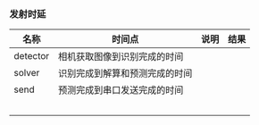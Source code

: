 ### 发射时延

| 名称     | 时间点                         | 说明 | 结果 |
| -------- | ------------------------------ | ---- | ---- |
| detector | 相机获取图像到识别完成的时间   |      |      |
| solver   | 识别完成到解算和预测完成的时间 |      |      |
| send     | 预测完成到串口发送完成的时间   |      |      |
|          |                                |      |      |
|          |                                |      |      |
|          |                                |      |      |
|          |                                |      |      |
|          |                                |      |      |

